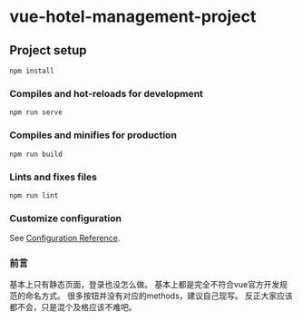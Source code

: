 # vue-hotel-management-project

## Project setup
```
npm install
```

### Compiles and hot-reloads for development
```
npm run serve
```

### Compiles and minifies for production
```
npm run build
```

### Lints and fixes files
```
npm run lint
```

### Customize configuration
See [Configuration Reference](https://cli.vuejs.org/config/).

### 前言
基本上只有静态页面，登录也没怎么做。
基本上都是完全不符合vue官方开发规范的命名方式。
很多按钮并没有对应的methods，建议自己现写。
反正大家应该都不会，只是混个及格应该不难吧。
